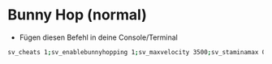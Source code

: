 # Bunny Hop (normal)

* Fügen diesen Befehl in deine Console/Terminal

```bash
sv_cheats 1;sv_enablebunnyhopping 1;sv_maxvelocity 3500;sv_staminamax 0;sv_staminalandcost 0.050;sv_staminajumpcost 0.080;sv_accelerate_use_weapon_speed 0;sv_staminarecoveryrate 0;sv_autobunnyhopping 1;sv_airaccelerate 12
```
